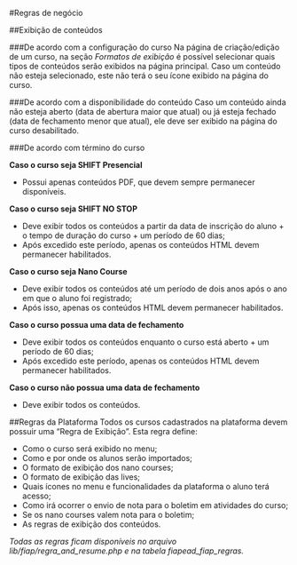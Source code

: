 #Regras de negócio

##Exibição de conteúdos

###De acordo com a configuração do curso
Na página de criação/edição de um curso, na seção *Formatos de exibição* é
possível selecionar quais tipos de conteúdos serão exibidos na página principal.
Caso um conteúdo não esteja selecionado, este não terá o seu ícone exibido na página
do curso.

###De acordo com a disponibilidade do conteúdo
Caso um conteúdo ainda não esteja aberto (data de abertura maior que atual) ou já
esteja fechado (data de fechamento menor que atual), ele deve ser exibido
na página do curso desabilitado.

###De acordo com término do curso

**Caso o curso seja SHIFT Presencial**
- Possui apenas conteúdos PDF, que devem sempre permanecer disponíveis.

**Caso o curso seja SHIFT NO STOP**
- Deve exibir todos os conteúdos a partir da data de inscrição do aluno + o
  tempo de duração do curso + um período de 60 dias;
- Após excedido este período, apenas os conteúdos HTML devem permanecer habilitados.

**Caso o curso seja Nano Course**
- Deve exibir todos os conteúdos até um período de dois anos após o ano em que o aluno foi registrado;
- Após isso, apenas os conteúdos HTML devem permanecer habilitados.

**Caso o curso possua uma data de fechamento**
- Deve exibir todos os conteúdos enquanto o curso está aberto + um período de
  60 dias;
- Após excedido este período, apenas os conteúdos HTML devem permanecer habilitados.

**Caso o curso não possua uma data de fechamento**
- Deve exibir todos os conteúdos.

##Regras da Plataforma
Todos os cursos cadastrados na plataforma devem possuir uma “Regra de Exibição”. Esta regra
define:

- Como o curso será exibido no menu;
- Como e por onde os alunos serão importados;
- O formato de exibição dos nano courses;
- O formato de exibição das lives;
- Quais ícones no menu e funcionalidades da plataforma o aluno terá acesso;
- Como irá ocorrer o envio de nota para o boletim em atividades do curso;
- Se os nano courses valem nota para o boletim;
- As regras de exibição dos conteúdos.

*Todas as regras ficam disponíveis no arquivo lib/fiap/regra_and_resume.php e
na tabela fiapead_fiap_regras.*